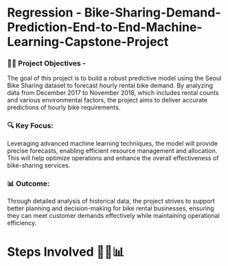 # Regression -     Bike-Sharing-Demand-Prediction-End-to-End-Machine-Learning-Capstone-Project

### 🚴‍♂️ Project Objectives -
The goal of this project is to build a robust predictive model using the Seoul Bike Sharing dataset to forecast hourly rental bike demand. By analyzing data from December 2017 to November 2018, which includes rental counts and various environmental factors, the project aims to deliver accurate predictions of hourly bike requirements.

### 🔍 Key Focus:
Leveraging advanced machine learning techniques, the model will provide precise forecasts, enabling efficient resource management and allocation. This will help optimize operations and enhance the overall effectiveness of bike-sharing services.

### 📊 Outcome:
Through detailed analysis of historical data, the project strives to support better planning and decision-making for bike rental businesses, ensuring they can meet customer demands effectively while maintaining operational efficiency.

# Steps Involved 🚴‍♂️📊
